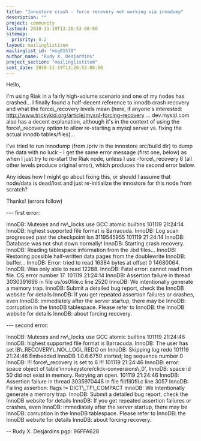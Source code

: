 ```yaml
---
title: "Innostore crash - force recovery not working via innodump"
description: ""
project: community
lastmod: 2010-11-19T13:26:53-08:00
sitemap:
  priority: 0.2
layout: mailinglistitem
mailinglist_id: "msg01579"
author_name: "Rudy X. Desjardins"
project_section: "mailinglistitem"
sent_date: 2010-11-19T13:26:53-08:00
---
```



Hello,

I'm using Riak in a fairly high-volume scenario and one of my nodes
has crashed... I finally found a half-decent reference to innodb crash
recovery and what the force\\_recovery levels mean (here, if anyone's
interested: http://www.trickykid.org/article/mysql-forcing-recovery
... dev.mysql.com also has a decent explanation, although it's in the
context of using the force\\_recovery option to allow re-starting a
mysql server vs. fixing the actual innodb tables/files)...

I've tried to run innodump (from /priv in the innostore src/build dir)
to dump the data with no luck - I get the same error message (first
one, below) as when I just try to re-start the Riak node, unless I use
-force\\_recovery 6 (all other levels produce original error), which
produces the second error below.

Any ideas how I might go about fixing this, or should I assume that
node/data is dead/lost and just re-initialize the innostore for this
node from scratch?

Thanks! (errors follow)

--- first error:

InnoDB: Mutexes and rw\\_locks use GCC atomic builtins
101119 21:24:14 InnoDB: highest supported file format is Barracuda.
InnoDB: Log scan progressed past the checkpoint lsn 3119545955
101119 21:24:14 InnoDB: Database was not shut down normally!
InnoDB: Starting crash recovery.
InnoDB: Reading tablespace information from the .ibd files...
InnoDB: Restoring possible half-written data pages from the doublewrite
InnoDB: buffer...
InnoDB: Error: tried to read 16384 bytes at offset 0 14680064.
InnoDB: Was only able to read 12288.
InnoDB: Fatal error: cannot read from file. OS error number 17.
101119 21:24:14 InnoDB: Assertion failure in thread 3030391696 in
file os/os0file.c line 2520
InnoDB: We intentionally generate a memory trap.
InnoDB: Submit a detailed bug report, check the InnoDB website for details
InnoDB: If you get repeated assertion failures or crashes, even
InnoDB: immediately after the server startup, there may be
InnoDB: corruption in the InnoDB tablespace. Please refer to
InnoDB: the InnoDB website for details
InnoDB: about forcing recovery.

--- second error:

InnoDB: Mutexes and rw\\_locks use GCC atomic builtins
101119 21:24:46 InnoDB: highest supported file format is Barracuda.
InnoDB: The user has set IB\\_RECOVERY\\_NO\\_LOG\\_REDO on
InnoDB: Skipping log redo
101119 21:24:46 Embedded InnoDB 1.0.6.6750 started; log sequence number 0
InnoDB: !!! force\\_recovery is set to 6 !!!
101119 21:24:46 InnoDB: error: space object of
table'innokeystore/click-conversions\\_0',
InnoDB: space id 50 did not exist in memory. Retrying an open.
101119 21:24:46 InnoDB: Assertion failure in thread 3035970448 in
file fil/fil0fil.c line 3057
InnoDB: Failing assertion: flags != DICT\\_TF\\_COMPACT
InnoDB: We intentionally generate a memory trap.
InnoDB: Submit a detailed bug report, check the InnoDB website for details
InnoDB: If you get repeated assertion failures or crashes, even
InnoDB: immediately after the server startup, there may be
InnoDB: corruption in the InnoDB tablespace. Please refer to
InnoDB: the InnoDB website for details
InnoDB: about forcing recovery.

-- 
Rudy X. Desjardins
pgp: 96FFA628

